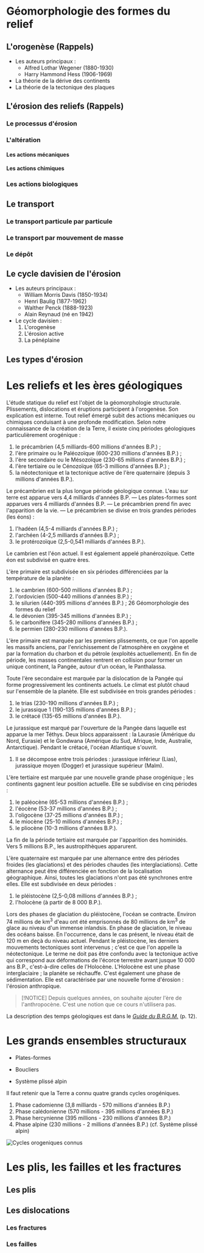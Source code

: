 # Géomorphologie des formes du relief

## L'orogenèse (Rappels)

- Les auteurs principaux :
    - Alfred Lothar Wegener (1880-1930)
    - Harry Hammond Hess (1906-1969)
- La théorie de la dérive des continents
- La théorie de la tectonique des plaques

## L'érosion des reliefs (Rappels)

### Le processus d'érosion

### L'altération

#### Les actions mécaniques

#### Les actions chimiques

### Les actions biologiques

## Le transport

### Le transport particule par particule

### Le transport par mouvement de masse

### Le dépôt

## Le cycle davisien de l'érosion

- Les auteurs principaux :
    - William Morris Davis (1850-1934)
    - Henri Baulig (1877-1962)
    - Walther Penck (1888-1923)
    - Alain Reynaud (né en 1942)
- Le cycle davisien :
    1. L'orogenèse
    2. L'érosion active
    3. La pénéplaine

## Les types d'érosion

# Les reliefs et les ères géologiques

L'étude statique du relief est l'objet de la géomorphologie structurale. Plissements, dislocations et éruptions participent à l'orogenèse. Son explication est interne. Tout relief émergé subit des actions mécaniques ou chimiques conduisant à une profonde modification. Selon notre connaissance de la création de la Terre, il existe cinq périodes géologiques particulièrement orogénique :
1. le précambrien (4,5 milliards-600 millions d'années B.P.) ;
2. l'ère primaire ou le Paléozoïque (600-230 millions d'années B.P.) ;
3. l'ère secondaire ou le Mésozoïque (230-65 millions d'années B.P.) ;
4. l'ère tertiaire ou le Cénozoïque (65-3 millions d'années B.P.) ;
5. la néotectonique et la tectonique active de l'ère quaternaire (depuis 3 millions d'années B.P.).

Le précambrien est la plus longue période géologique connue. L'eau sur terre est apparue vers 4,4 milliards d'années B.P.
— Les plates-formes sont apparues vers 4 milliards d'années B.P.
— Le précambrien prend fin avec l'apparition de la vie.
— Le précambrien se divise en trois grandes périodes (les éons) :
1. l'hadéen (4,5-4 milliards d'années B.P.) ;
2. l'archéen (4-2,5 milliards d'années B.P.) ;
3. le protérozoïque (2,5-0,541 milliards d'années B.P.).

Le cambrien est l'éon actuel. Il est également appelé phanérozoïque. Cette éon est subdivisé en quatre ères.

L'ère primaire est subdivisée en six périodes différenciées par la température de la planète :
1. le cambrien (600-500 millions d'années B.P.) ;
2. l'ordovicien (500-440 millions d'années B.P.) ;
3. le silurien (440-395 millions d'années B.P.) ;
26 Géomorphologie des formes du relief
4. le dévonien (395-345 millions d'années B.P.) ;
5. le carbonifère (345-280 millions d'années B.P.) ;
6. le permien (280-230 millions d'années B.P.).

L'ère primaire est marquée par les premiers plissements, ce que l'on appelle les massifs anciens, par l'enrichissement de l'atmosphère en oxygène et par la formation du charbon et du pétrole (exploités actuellement). En fin de période, les masses continentales rentrent en collision pour former un unique continent, la Pangée, autour d'un océan, le Panthalassa.

Toute l'ère secondaire est marquée par la dislocation de la Pangée qui forme progressivement les continents actuels. Le climat est plutôt chaud sur l'ensemble de la planète. Elle est subdivisée en trois grandes périodes :
1. le trias (230-190 millions d'années B.P.) ;
2. le jurassique 1 (190-135 millions d'années B.P.) ;
3. le crétacé (135-65 millions d'années B.P.).

Le jurassique est marqué par l'ouverture de la Pangée dans laquelle est apparue la mer Téthys. Deux blocs apparaissent : la Laurasie (Amérique du Nord, Eurasie) et le Gondwana (Amérique du Sud, Afrique, Inde, Australie, Antarctique). Pendant le crétacé, l'océan Atlantique s'ouvrit.
1. Il se décompose entre trois périodes : jurassique inférieur (Lias), jurassique moyen (Dogger) et jurassique supérieur (Malm).

L'ère tertiaire est marquée par une nouvelle grande phase orogénique ; les continents gagnent leur position actuelle. Elle se subdivise en cinq périodes :
1. le paléocène (65-53 millions d'années B.P.) ;
2. l'éocène (53-37 millions d'années B.P.) ;
3. l'oligocène (37-25 millions d'années B.P.) ;
4. le miocène (25-10 millions d'années B.P.) ;
5. le pliocène (10-3 millions d'années B.P.).

La fin de la période tertiaire est marquée par l'apparition des hominidés. Vers 5 millions B.P., les austropithèques apparurent.

L'ère quaternaire est marquée par une alternance entre des périodes froides (les glaciations) et des périodes chaudes (les interglaciations). Cette alternance peut être différenciée en fonction de la localisation géographique. Ainsi, toutes les glaciations n'ont pas été synchrones entre elles. Elle est subdivisée en deux périodes :
1. le pléistocène (2,5-0,08 millions d'années B.P.) ;
2. l'holocène (à partir de 8 000 B.P.).

Lors des phases de glaciation du pléistocène, l'océan se contracte. Environ 74 millions de km<sup>3</sup> d'eau ont été emprisonnés de 80 millions de km<sup>3</sup> de glace au niveau d'un immense inlandsis. En phase de glaciation, le niveau des océans baisse. En l'occurrence, dans le cas présent, le niveau était de 120 m en deçà du niveau actuel. Pendant le pléistocène, les derniers mouvements tectoniques sont intervenus ; c'est ce que l'on appelle la néotectonique. Le terme ne doit pas être confondu avec la tectonique active qui correspond aux déformations de l'écorce terrestre avant jusque 10 000 ans B.P., c'est-à-dire celles de l'Holocène. L'Holocène est une phase interglaciaire ; la planète se réchauffe. C'est également une phase de sédimentation. Elle est caractérisée par une nouvelle forme d'érosion : l'érosion anthropique.

> [!NOTICE]
> Depuis quelques années, on souhaite ajouter l'ère de l'anthropocène. C'est une notion que ce cours n'utilisera pas.

La description des temps géologiques est dans le [*Guide du B.R.G.M.*](../Ressources/BRGM-Guide-de-lecture-de-la-carte-geologique-a-1-50-000.pdf) (p. 12).

# Les grands ensembles structuraux

- Plates-formes

- Boucliers

- Système plissé alpin

Il faut retenir que la Terre a connu quatre grands cycles orogéniques.
1. Phase cadomienne (3,8 milliards - 570 millions d'années B.P.)
2. Phase calédonienne (570 millions - 395 millions d'années B.P.)
3. Phase hercynienne (395 millions - 230 millions d'années B.P.)
4. Phase alpine (230 millions - 2 millions d'années B.P.) (cf. Système plissé alpin)

![Cycles orogeniques connus](./Orogenese/Cycles-orogeniques-connus.png)

# Les plis, les failles et les fractures

## Les plis

## Les dislocations

### Les fractures

### Les failles
